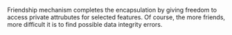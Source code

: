 Friendship mechanism completes the encapsulation by giving freedom to access private attrubutes for selected features.
Of course, the more friends, more difficult it is to find possible data integrity errors. 
